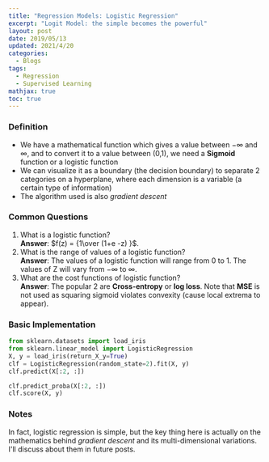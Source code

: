 ```yaml
---
title: "Regression Models: Logistic Regression"
excerpt: "Logit Model: the simple becomes the powerful"
layout: post
date: 2019/05/13
updated: 2021/4/20
categories:
  - Blogs
tags: 
  - Regression
  - Supervised Learning
mathjax: true
toc: true
---
```

### Definition

- We have a mathematical function which gives a value between $-\infty$ and $\infty$, and to convert it to a value between (0,1), we need a <b>Sigmoid</b> function or a logistic function
- We can visualize it as a boundary (the decision boundary) to separate 2 categories on a hyperplane, where each dimension is a variable (a certain type of information)
- The algorithm used is also *gradient descent*

### Common Questions
1. What is a logistic function?   
    __Answer__: $f(z) = {1\over (1+e -z) }$.  
2. What is the range of values of a logistic function?  
    __Answer__: The values of a logistic function will range from 0 to 1. The values of Z will vary from $-\infty$ to $\infty$.  
3. What are the cost functions of logistic function?    
    __Answer__: The popular 2 are __Cross-entropy__ or __log loss__. Note that __MSE__ is not used as squaring sigmoid violates convexity (cause local extrema to appear).

### Basic Implementation
```python
from sklearn.datasets import load_iris
from sklearn.linear_model import LogisticRegression
X, y = load_iris(return_X_y=True)
clf = LogisticRegression(random_state=2).fit(X, y)
clf.predict(X[:2, :])

clf.predict_proba(X[:2, :])
clf.score(X, y)
```

### Notes
In fact, logistic regression is simple, but the key thing here is actually on the mathematics behind *gradient descent* and its multi-dimensional variations. I\'ll discuss about them in future posts.